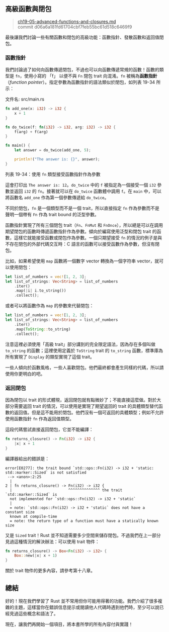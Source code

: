 ## 高級函數與閉包

> [ch19-05-advanced-functions-and-closures.md](https://github.com/rust-lang/book/blob/master/second-edition/src/ch19-05-advanced-functions-and-closures.md)
> <br>
> commit d06a6a181fd61704cbf7feb55bc61d518c6469f9

最後讓我們討論一些有關函數和閉包的高級功能：函數指針、發散函數和返回值閉包。

### 函數指針

我們討論過了如何向函數傳遞閉包，不過也可以向函數傳遞常規的函數！函數的類型是 `fn`，使用小寫的 「f」 以便不與 `Fn` 閉包 trait 向混淆。`fn` 被稱為**函數指針**（*function pointer*）。指定參數為函數指針的語法類似於閉包，如列表 19-34 所示：

<span class="filename">文件名: src/main.rs</span>

```rust
fn add_one(x: i32) -> i32 {
    x + 1
}

fn do_twice(f: fn(i32) -> i32, arg: i32) -> i32 {
    f(arg) + f(arg)
}

fn main() {
    let answer = do_twice(add_one, 5);

    println!("The answer is: {}", answer);
}
```

<span class="caption">列表 19-34：使用 `fn` 類型接受函數指針作為參數</span>

這會打印出 `The answer is: 12`。`do_twice` 中的 `f` 被指定為一個接受一個 `i32` 參數並返回 `i32` 的 `fn`。接著就可以在 `do_twice` 函數體中調用 `f`。在  `main` 中，可以將函數名 `add_one` 作為第一個參數傳遞給 `do_twice`。

不同於閉包，`fn` 是一個類型而不是一個 trait，所以直接指定 `fn` 作為參數而不是聲明一個帶有 `Fn` 作為 trait bound 的泛型參數。

函數指針實現了所有三個閉包 trait（`Fn`、`FnMut` 和 `FnOnce`），所以總是可以在調用期望閉包的函數時傳遞函數指針作為參數。傾向於編寫使用泛型和閉包 trait 的函數，這樣它就能接受函數或閉包作為參數。一個只期望接受 `fn` 的情況的例子是與不存在閉包的外部代碼交互時：C 語言的函數可以接受函數作為參數，但沒有閉包。

比如，如果希望使用 `map` 函數將一個數字 vector 轉換為一個字符串 vector，就可以使用閉包：

```rust
let list_of_numbers = vec![1, 2, 3];
let list_of_strings: Vec<String> = list_of_numbers
    .iter()
    .map(|i| i.to_string())
    .collect();
```

或者可以將函數作為 `map` 的參數來代替閉包：

```rust
let list_of_numbers = vec![1, 2, 3];
let list_of_strings: Vec<String> = list_of_numbers
    .iter()
    .map(ToString::to_string)
    .collect();
```

注意這裡必須使用「高級 trait」部分講到的完全限定語法，因為存在多個叫做 `to_string` 的函數；這裡使用定義於 `ToString` trait 的 `to_string` 函數，標準庫為所有實現了 `Display` 的類型實現了這個 trait。

一些人傾向於函數風格，一些人喜歡閉包。他們最終都會產生同樣的代碼，所以請使用你更明白的吧。

### 返回閉包

因為閉包以 trait 的形式體現，返回閉包就有點微妙了；不能直接這麼做。對於大部分需要返回 trait 的情況，可以使用是實現了期望返回的 trait 的具體類型替代函數的返回值。但是這不能用於閉包。他們沒有一個可返回的具體類型；例如不允許使用函數指針 `fn` 作為返回值類型。

這段代碼嘗試直接返回閉包，它並不能編譯：

```rust
fn returns_closure() -> Fn(i32) -> i32 {
    |x| x + 1
}
```

編譯器給出的錯誤是：

```
error[E0277]: the trait bound `std::ops::Fn(i32) -> i32 + 'static:
std::marker::Sized` is not satisfied
 --> <anon>:2:25
  |
2 | fn returns_closure() -> Fn(i32) -> i32 {
  |                         ^^^^^^^^^^^^^^ the trait `std::marker::Sized` is
  not implemented for `std::ops::Fn(i32) -> i32 + 'static`
  |
  = note: `std::ops::Fn(i32) -> i32 + 'static` does not have a constant size
  known at compile-time
  = note: the return type of a function must have a statically known size
```

又是 `Sized` trait！Rust 並不知道需要多少空間來儲存閉包。不過我們在上一部分見過這種情況的解決辦法：可以使用 trait 物件：

```rust
fn returns_closure() -> Box<Fn(i32) -> i32> {
    Box::new(|x| x + 1)
}
```

關於 trait 物件的更多內容，請參考第十八章。

## 總結

好的！現在我們學習了 Rust 並不常用但你可能用得著的功能。我們介紹了很多複雜的主題，這樣當你在錯誤信息提示或閱讀他人代碼時遇到他們時，至少可以說已經見過這些概念和語法了。

現在，讓我們再開始一個項目，將本書所學的所有內容付與實踐！